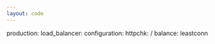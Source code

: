 ```yaml
---
layout: code
---
```


production:
    load_balancer:
        configuration:
            httpchk: /
            balance: leastconn
